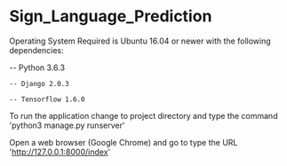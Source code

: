 # Sign_Language_Prediction
Operating System Required is Ubuntu 16.04 or newer with the following dependencies:
 	
  -- Python 3.6.3
  
 	-- Django 2.0.3
  
 	-- Tensorflow 1.6.0

To run the application change to project directory and type the command 'python3 manage.py runserver'

Open a web browser (Google Chrome) and go to type the URL 'http://127.0.0.1:8000/index'



